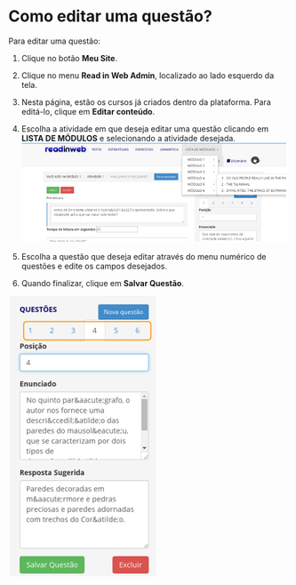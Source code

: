 # Como editar uma questão?

Para editar uma questão:

1. Clique no botão **Meu Site**.

2. Clique no menu **Read in Web Admin**, localizado ao lado esquerdo da tela.

3. Nesta página, estão os cursos já criados dentro da plataforma. Para editá-lo, clique em **Editar conteúdo**.

4. Escolha a atividade em que deseja editar uma questão clicando em **LISTA DE MÓDULOS** e selecionando a atividade desejada.![](images/select-act.png)

5. Escolha a questão que deseja editar através do menu numérico de questões e edite os campos desejados.
6. Quando finalizar, clique em **Salvar Questão**.

![](images/edit-question.png)
